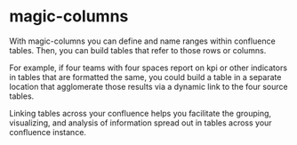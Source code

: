 # magic-columns


With magic-columns you can define and name ranges within confluence tables. 
Then, you can build tables that refer to those rows or columns. 

For example, if four teams with four spaces report on kpi or other indicators in tables that are formatted the same, you could build a table in a separate location that agglomerate those results via a dynamic link to the four source tables. 

Linking tables across your confluence helps you facilitate the grouping, visualizing, and analysis of information spread out in tables across your confluence instance.  

